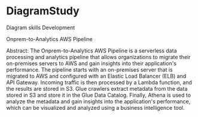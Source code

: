 # DiagramStudy
Diagram skills Development 


Onprem-to-Analytics AWS Pipeline

Abstract: The Onprem-to-Analytics AWS Pipeline is a serverless data processing and analytics pipeline that allows organizations to migrate their on-premises servers to AWS and gain insights into their application's performance. The pipeline starts with an on-premises server that is migrated to AWS and configured with an Elastic Load Balancer (ELB) and API Gateway. Incoming traffic is then processed by a Lambda function, and the results are stored in S3. Glue crawlers extract metadata from the data stored in S3 and store it in the Glue Data Catalog. Finally, Athena is used to analyze the metadata and gain insights into the application's performance, which can be visualized and analyzed using a business intelligence tool.


